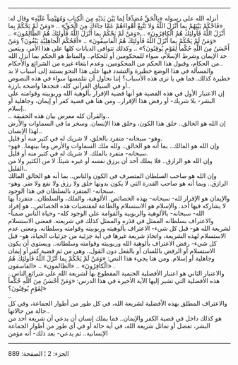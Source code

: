 ------------------------------------------------------------------------

أنزله الله على رسوله «بِالْحَقِّ مُصَدِّقاً لِما بَيْنَ يَدَيْهِ مِنَ الْكِتابِ وَمُهَيْمِناً عَلَيْهِ»
وقال له: «فَاحْكُمْ بَيْنَهُمْ بِما أَنْزَلَ اللَّهُ وَلا تَتَّبِعْ أَهْواءَهُمْ عَمَّا جاءَكَ مِنَ الْحَقِّ»
.. «وَمَنْ لَمْ يَحْكُمْ بِما أَنْزَلَ اللَّهُ فَأُولئِكَ هُمُ الْكافِرُونَ» .. «وَمَنْ لَمْ يَحْكُمْ بِما
أَنْزَلَ اللَّهُ فَأُولئِكَ هُمُ الظَّالِمُونَ» .. «وَمَنْ لَمْ يَحْكُمْ بِما أَنْزَلَ اللَّهُ فَأُولئِكَ هُمُ
الْفاسِقُونَ» .. «أَفَحُكْمَ الْجاهِلِيَّةِ يَبْغُونَ؟ وَمَنْ أَحْسَنُ مِنَ اللَّهِ حُكْماً لِقَوْمٍ يُوقِنُونَ؟»
.. وكذلك تتوافى الديانات كلها على هذا الأمر، ويتعين حد الإيمان وشرط
الإسلام، سواء للمحكومين أو للحكام.. والمناط هو الحكم بما أنزل الله من
الحكام، وقبول هذا الحكم من المحكومين، وعدم ابتغاء غيره من الشرائع
والأحكام..  
والمسألة في هذا الوضع خطيرة والتشدد فيها على هذا النحو يستند إلى أسباب
لا بد خطيرة كذلك. فما هي يا ترى هذه الأسباب؟ إننا نحاول أن نتلمسها سواء
في هذه النصوص أو في السياق القرآني كله، فنجدها واضحة بارزة..  
إن الاعتبار الأول في هذه القضية هو أنها قضية الإقرار بألوهية الله
وربوبيته وقوامته على البشر- بلا شريك- أو رفض هذا الإقرار.. ومن هنا هي
قضية كفر أو إيمان، وجاهلية أو إسلام..  
.. والقرآن كله معرض بيان هذه الحقيقة..  
إن الله هو الخالق.. خلق هذا الكون، وخلق هذا الإنسان. وسخر ما في السماوات
والأرض لهذا الإنسان..  
وهو- سبحانه- متفرد بالخلق، لا شريك له في كثير منه أو قليل.  
وإن الله هو المالك.. بما أنه هو الخالق.. ولله ملك السماوات والأرض وما
بينهما.. فهو- سبحانه- متفرد بالملك. لا شريك له في كثير منه أو قليل.  
وإن الله هو الرازق.. فلا يملك أحد أن يرزق نفسه أو غيره شيئاً. لا من
الكثير ولا من القليل..  
وإن الله هو صاحب السلطان المتصرف في الكون والناس.. بما أنه هو الخالق
المالك الرازق.. وبما أنه هو صاحب القدرة التي لا يكون بدونها خلق ولا رزق
ولا نفع ولا ضر. وهو- سبحانه- المتفرد بالسلطان في هذا الوجود.  
والإيمان هو الإقرار لله- سبحانه- بهذه الخصائص. الألوهية، والملك،
والسلطان.. متفرداً بها لا يشاركه فيها أحد. والإسلام هو الاستسلام والطاعة
لمقتضيات هذه الخصائص.. هو إفراد الله- سبحانه- بالألوهية والربوبية
والقوامة على الوجود كله- وحياة الناس ضمناً- والاعتراف بسلطانه الممثل في
قدَره والممثل كذلك في شريعته. فمعنى الاستسلام لشريعة الله هو- قبل كل شيء-
الاعتراف بألوهيته وربوبيته وقوامته وسلطانه. ومعنى عدم الاستسلام لهذه
الشريعة، واتخاذ شريعة غيرها في أية جزئية من جزئيات الحياة، هو- قبل كل
شيء- رفض الاعتراف بألوهية الله وربوبيته وقوامته وسلطانه.. ويستوي أن يكون
الاستسلام أو الرفض باللسان أو بالفعل دون القول.. وهي من ثم قضية كفر أو
إيمان وجاهلية أو إسلام. ومن هنا يجيء هذا النص: «وَمَنْ لَمْ يَحْكُمْ بِما أَنْزَلَ
اللَّهُ فَأُولئِكَ هُمُ الْكافِرُونَ» .. «الظالمون» .. «الفاسقون» .  
والاعتبار الثاني هو اعتبار الأفضلية الحتمية المقطوع بها لشريعة الله على
شرائع الناس.. هذه الأفضلية التي تشير إليها الآية الأخيرة في هذا الدرس:
«وَمَنْ أَحْسَنُ مِنَ اللَّهِ حُكْماً لِقَوْمٍ يُوقِنُونَ؟»  
..  
والاعتراف المطلق بهذه الأفضلية لشريعة الله، في كل طور من أطوار الجماعة،
وفي كل حالة من حالاتها..  
هو كذلك داخل في قضية الكفر والإيمان.. فما يملك إنسان أن يدعي أن شريعة
أحد من البشر، تفضل أو تماثل شريعة الله، في أية حالة أو في أي طور من
أطوار الجماعة الإنسانية.. ثم يدعي- بعد ذلك- أنه مؤمن

------------------------------------------------------------------------

الجزء: 2 ¦ الصفحة: 889
